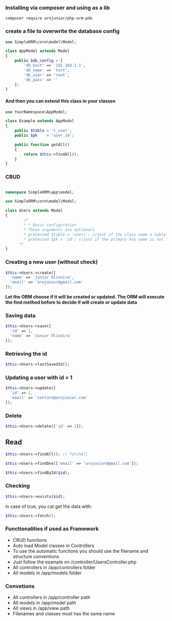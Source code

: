 ### Installing via composer and using as a lib

```shell
composer require arojunior/php-orm-pdo
```

### create a file to overwrite the database config

```php
use SimpleORM\core\model\Model;

class AppModel extends Model
{
    public $db_config = [
        'db_host' => '192.168.1.1',
        'db_name' => 'test',
        'db_user' => 'root',
        'db_pass' => ''
    ];
}

```

#### And then you can extend this class in your classes

```php
use YourNamespace\AppModel;

class Example extends AppModel
{
    public $table = 't_user';
    public $pk    = 'user_id';

    public function getAll()
    {
        return $this->findAll();
    }
}
```

### CRUD

```php

namespace SimpleORM\app\model;

use SimpleORM\core\model\Model;

class Users extends Model
{
    	/*
        * * Basic configuration
        * These arguments are optionals
        * protected $table = 'users'; //just if the class name a table name are different
        * protected $pk = 'id'; //just if the primary key name is not id
      */	    	    
}

```

### Creating a new user (without check)

```php
$this->Users->create([
  'name' => 'Junior Oliveira',
  'email' => 'arojunior@gmail.com'
]);
```

**Let the ORM choose if it will be created or updated. The ORM will execute the find method before to decide if will create or update data**

### Saving data

```php
$this->Users->save([
  'id' => 1,
  'name' => 'Junior Oliveira'
]);
```

### Retrieving the id

```php
$this->Users->lastSavedId();
```

### Updating a user with id = 1

```php
$this->Users->update([
  'id' => 1,
  'email' => 'contato@arojunior.com'
]);
```

### Delete

```php
$this->Users->delete(['id' => 1]);
```

## Read

```php
$this->Users->findAll(); // fetchAll

$this->Users->findOne(['email' => 'arojunior@gmail.com']);

$this->Users->findById($id);
```

### Checking

```php
$this->Users->exists($id);
```

in case of true, you cat get the data with:

```php
$this->Users->fetch();
```

### Functionalities if used as Framework

- CRUD functions
- Auto load Model classes in Controllers
- To use the automatic functions you should use the filename and structure conventions
- Just follow the example on /controller/UsersController.php
- All controllers in /app/controllers folder
- All models in /app/models folder

### Convetions

- All controllers in /app/controller path
- All models in /app/model path
- All views in /app/view path
- Filenames and classes must has the same name
